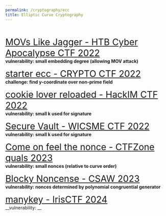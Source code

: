 ```yaml
---
permalink: /cryptography/ecc
title: Elliptic Curve Cryptography
---
```


<br>

<span style="font-size:2em;">   [MOVs Like Jagger - HTB Cyber Apocalypse CTF 2022](/cryptography/ecc/movs-like-jagger-HTB-cyber-apocalypse-CTF-2022
)       </span> <br>
__vulnerability: small embedding degree (allowing MOV attack)__


<span style="font-size:2em;">   [starter ecc - CRYPTO CTF 2022](/cryptography/ecc/starter-ecc-CRYPTO-CTF-2022)       </span> <br>
__challenge: find y-coordinate over non-prime field__


<span style="font-size:2em;">   [cookie lover reloaded - HackIM CTF 2022](/cryptography/ecc/cookie-lover-reloaded-HackIM-CTF-2022)       </span> <br>
__vulnerability: small k used for signature__


<span style="font-size:2em;">   [Secure Vault - WICSME CTF 2022](/cryptography/ecc/Secure-Vault-WICSME-CTF-2022)       </span> <br>
__vulnerability: small k used for signature__


<span style="font-size:2em;">   [Come on feel the nonce - CTFZone quals 2023](/cryptography/ecc/Come-on-feel-the-nonce-CTFZone-quals-2023)       </span> <br>
__vulnerability: small nonces (relative to curve order)__


<span style="font-size:2em;">   [Blocky Noncense - CSAW 2023](/cryptography/ecc/Blocky-Noncense-CSAW-2023)       </span> <br>
__vulnerability: nonces determined by polynomial congruential generator__


<span style="font-size:2em;">   [manykey - IrisCTF 2024](/cryptography/ecc/manykey-IrisCTF-2024)       </span> <br>
__vulnerability: __
